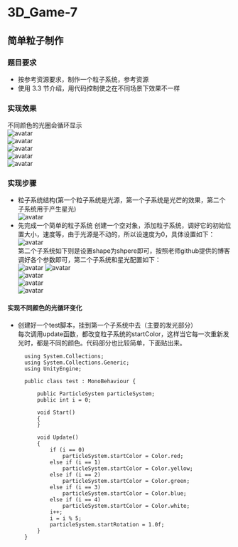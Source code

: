 # 3D_Game-7  
## 简单粒子制作  
### 题目要求  
- 按参考资源要求，制作一个粒子系统，参考资源  
- 使用 3.3 节介绍，用代码控制使之在不同场景下效果不一样  
### 实现效果  
不同颜色的光圈会循环显示  
![avatar](https://github.com/MockingT/3D_Game-7/blob/master/pictures/1a6433fe7682fe6ae92ec52a6ed3597.png)  
![avatar](https://github.com/MockingT/3D_Game-7/blob/master/pictures/257c4d3174ebd368819ba6d8277d67d.png)  
![avatar](https://github.com/MockingT/3D_Game-7/blob/master/pictures/25b8cb301040977e1e4bd0cdfea072c.png)  
![avatar](https://github.com/MockingT/3D_Game-7/blob/master/pictures/25de3b61755e9f969a2c7dc98af9d1e.png)  
![avatar](https://github.com/MockingT/3D_Game-7/blob/master/pictures/8a5900f35e01640d88b8b7fbc000457.png)  
### 实现步骤  
- 粒子系统结构(第一个粒子系统是光源，第一个子系统是光芒的效果，第二个子系统用于产生星光)  
![avatar](https://github.com/MockingT/3D_Game-7/blob/master/pictures/10ed31a567830c3a11e28d28f41d1d2.png)  
- 先完成一个简单的粒子系统
创建一个空对象，添加粒子系统，调好它的初始位置大小，速度等，由于光源是不动的，所以设速度为0，具体设置如下：  
![avatar](https://github.com/MockingT/3D_Game-7/blob/master/pictures/947558df7499d63774b17f52d90d027.png)  
第二个子系统如下则是设置shape为shpere即可，按照老师github提供的博客调好各个参数即可，第二个子系统和星光配置如下：  
![avatar](https://github.com/MockingT/3D_Game-7/blob/master/pictures/f82080f6b087fd469bd180dabb9fa00.png)
![avatar](https://github.com/MockingT/3D_Game-7/blob/master/pictures/aca822354b25f675dd91db774dc324e.png)  
![avatar](https://github.com/MockingT/3D_Game-7/blob/master/pictures/1150d4ac85972483e1a03bec9f387d1.png)  
![avatar](https://github.com/MockingT/3D_Game-7/blob/master/pictures/10ed31a567830c3a11e28d28f41d1d2.png)  
![avatar](https://github.com/MockingT/3D_Game-7/blob/master/pictures/11df99605dc60d4959b8c4f4d3b0ed7.png)  
#### 实现不同颜色的光循环变化  
- 创建好一个test脚本，挂到第一个子系统中去（主要的发光部分）  
每次调用update函数，都改变粒子系统的startColor，这样当它每一次重新发光时，都是不同的颜色。代码部分也比较简单，下面贴出来。  

        using System.Collections;
        using System.Collections.Generic;
        using UnityEngine;

        public class test : MonoBehaviour {

            public ParticleSystem particleSystem;
            public int i = 0;

            void Start()
            {
            }

            void Update()
            {
                if (i == 0)
                    particleSystem.startColor = Color.red;
                else if (i == 1)
                    particleSystem.startColor = Color.yellow;
                else if (i == 2)
                    particleSystem.startColor = Color.green;
                else if (i == 3)
                    particleSystem.startColor = Color.blue;
                else if (i == 4)
                    particleSystem.startColor = Color.white;
                i++;
                i = i % 5;
                particleSystem.startRotation = 1.0f;
            }
        }
